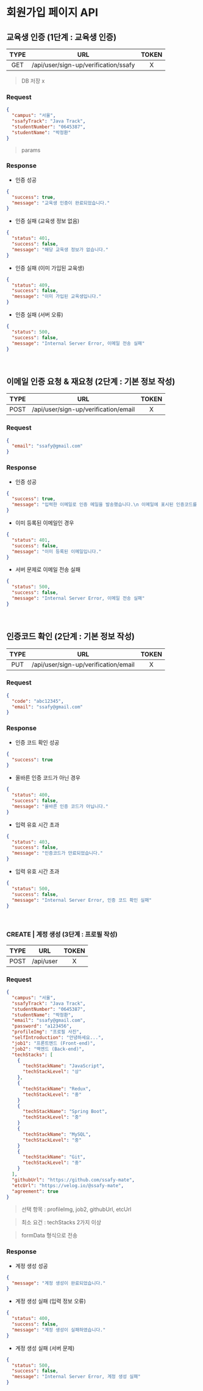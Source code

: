 # 회원가입 페이지 API

## 교육생 인증 (1단계 : 교육생 인증)

| TYPE |                 URL                  | TOKEN |
| :--: | :----------------------------------: | :---: |
| GET  | /api/user/sign-up/verification/ssafy |   X   |

> DB 저장 x

### Request

```json
{
  "campus": "서울",
  "ssafyTrack": "Java Track",
  "studentNumber": "0645387",
  "studentName": "박정환"
}
```

> params

### Response

- 인증 성공

```json
{
  "success": true,
  "message": "교육생 인증이 완료되었습니다."
}
```

- 인증 실패 (교육생 정보 없음)

```json
{
  "status": 401,
  "success": false,
  "message": "해당 교육생 정보가 없습니다."
}
```

- 인증 실패 (이미 가입된 교육생)

```json
{
  "status": 409,
  "success": false,
  "message": "이미 가입된 교육생입니다."
}
```

- 인증 실패 (서버 오류)

```json
{
  "status": 500,
  "success": false,
  "message": "Internal Server Error, 이메일 전송 실패"
}
```

<br />

## 이메일 인증 요청 & 재요청 (2단계 : 기본 정보 작성)

| TYPE |                 URL                  | TOKEN |
| :--: | :----------------------------------: | :---: |
| POST | /api/user/sign-up/verification/email |   X   |

### Request

```json
{
  "email": "ssafy@gmail.com"
}
```

### Response

- 인증 성공

```json
{
  "success": true,
  "message": "입력한 이메일로 인증 메일을 발송했습니다.\n 이메일에 표시된 인증코드를 입력해주세요."
}
```

- 이미 등록된 이메일인 경우

```json
{
  "status": 401,
  "success": false,
  "message": "이미 등록된 이메일입니다."
}
```

- 서버 문제로 이메일 전송 실패

```json
{
  "status": 500,
  "success": false,
  "message": "Internal Server Error, 이메일 전송 실패"
}
```

<br />

## 인증코드 확인 (2단계 : 기본 정보 작성)

| TYPE |                 URL                  | TOKEN |
| :--: | :----------------------------------: | :---: |
| PUT  | /api/user/sign-up/verification/email |   X   |

### Request

```json
{
  "code": "abc12345",
  "email": "ssafy@gmail.com"
}
```

### Response

- 인증 코드 확인 성공

```json
{
  "success": true
}
```

- 올바른 인증 코드가 아닌 경우

```json
{
  "status": 400,
  "success": false,
  "message": "올바른 인증 코드가 아닙니다."
}
```

- 입력 유효 시간 초과

```json
{
  "status": 403,
  "success": false,
  "message": "인증코드가 만료되었습니다."
}
```

- 입력 유효 시간 초과

```json
{
  "status": 500,
  "success": false,
  "message": "Internal Server Error, 인증 코드 확인 실패"
}
```

<br />

### CREATE | 계정 생성 (3단계 : 프로필 작성)

| TYPE |    URL    | TOKEN |
| :--: | :-------: | :---: |
| POST | /api/user |   X   |

### Request

```json
{
  "campus": "서울",
  "ssafyTrack": "Java Track",
  "studentNumber": "0645387",
  "studentName": "박정환",
  "email": "ssafy@gmail.com",
  "password": "a123456",
  "profileImg": "프로필 사진",
  "selfIntroduction": "안녕하세요...",
  "job1": "프론트엔드 (Front-end)",
  "job2": "백엔드 (Back-end)",
  "techStacks": [
    {
      "techStackName": "JavaScript",
      "techStackLevel": "상"
    },
    {
      "techStackName": "Redux",
      "techStackLevel": "중"
    }
    {
      "techStackName": "Spring Boot",
      "techStackLevel": "중"
    }
    {
      "techStackName": "MySQL",
      "techStackLevel": "중"
    }
    {
      "techStackName": "Git",
      "techStackLevel": "중"
    }
  ],
  "githubUrl": "https://github.com/ssafy-mate",
  "etcUrl": "https://velog.io/@ssafy-mate",
  "agreement": true
}
```

> 선택 항목 : profileImg, job2, githubUrl, etcUrl

> 최소 요건 : techStacks 2가지 이상

> formData 형식으로 전송

### Response

- 계정 생성 성공

```json
{
  "message": "계정 생성이 완료되었습니다."
}
```

- 계정 생성 실패 (입력 정보 오류)

```json
{
  "status": 400,
  "success": false,
  "message": "계정 생성이 실패하였습니다."
}
```

- 계정 생성 실패 (서버 문제)

```json
{
  "status": 500,
  "success": false,
  "message": "Internal Server Error, 계정 생성 실패"
}
```
